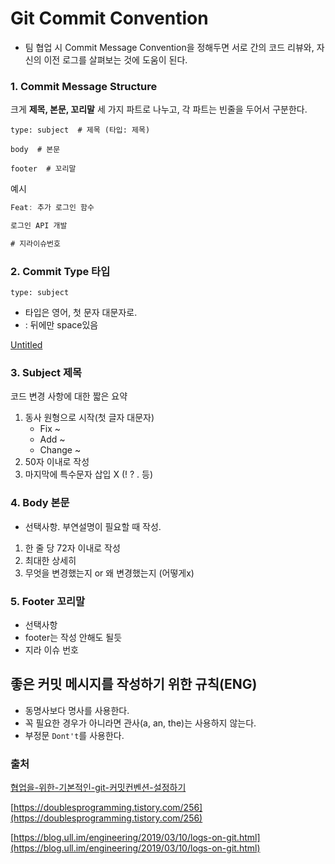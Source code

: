 # Git Commit Convention

- 팀 협업 시 Commit Message Convention을 정해두면 서로 간의 코드 리뷰와, 자신의 이전 로그를 살펴보는 것에 도움이 된다.

### **1. Commit Message Structure**

크게 **제목, 본문, 꼬리말** 세 가지 파트로 나누고, 각 파트는 빈줄을 두어서 구분한다.

```
type: subject  # 제목 (타입: 제목)

body  # 본문

footer  # 꼬리말
```

예시

```jsx
Feat: 추가 로그인 함수

로그인 API 개발

# 지라이슈번호
```

### **2. Commit Type 타입**

```
type: subject
```

- 타입은 영어, 첫 문자 대문자로.
- : 뒤에만 space있음

[Untitled](https://www.notion.so/6663f660eafb4bc5866478a838db4fb7)

### **3. Subject 제목**

코드 변경 사항에 대한 짧은 요약

1. 동사 원형으로 시작(첫 글자 대문자)
    - Fix ~
    - Add ~
    - Change ~
2. 50자 이내로 작성
3. 마지막에 특수문자 삽입 X (! ? . 등)

### **4. Body 본문**

- 선택사항. 부연설명이 필요할 때 작성.
1. 한 줄 당 72자 이내로 작성
2. 최대한 상세히
3. 무엇을 변경했는지 or 왜 변경했는지 (어떻게x)

### **5. Footer 꼬리말**

- 선택사항
- footer는 작성 안해도 될듯
- 지라 이슈 번호

## **좋은 커밋 메시지를 작성하기 위한 규칙(ENG)**

- 동명사보다 명사를 사용한다.
- 꼭 필요한 경우가 아니라면 관사(a, an, the)는 사용하지 않는다.
- 부정문 `Dont't`를 사용한다.

### **출처**

[협업을-위한-기본적인-git-커밋컨벤션-설정하기](https://overcome-the-limits.tistory.com/entry/%ED%98%91%EC%97%85-%ED%98%91%EC%97%85%EC%9D%84-%EC%9C%84%ED%95%9C-%EA%B8%B0%EB%B3%B8%EC%A0%81%EC%9D%B8-git-%EC%BB%A4%EB%B0%8B%EC%BB%A8%EB%B2%A4%EC%85%98-%EC%84%A4%EC%A0%95%ED%95%98%EA%B8%B0)

[https://doublesprogramming.tistory.com/256](https://doublesprogramming.tistory.com/256)

[https://blog.ull.im/engineering/2019/03/10/logs-on-git.html](https://blog.ull.im/engineering/2019/03/10/logs-on-git.html)  